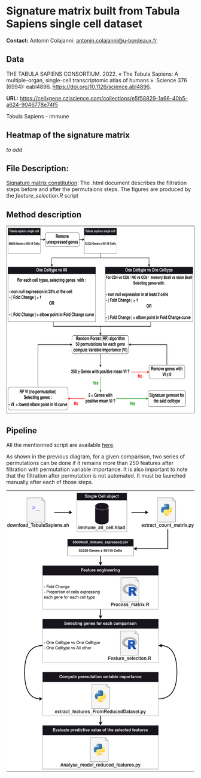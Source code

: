 # Signature matrix built from Tabula Sapiens single cell dataset

**Contact:**
Antonin Colajanni: antonin.colajanni@u-bordeaux.fr

## Data
THE TABULA SAPIENS CONSORTIUM. 2022. « The Tabula Sapiens: A multiple-organ, single-cell transcriptomic atlas of humans ». Science 376 (6594): eabl4896. https://doi.org/10.1126/science.abl4896.

**URL:** 
https://cellxgene.cziscience.com/collections/e5f58829-1a66-40b5-a624-9046778e74f5

Tabula Sapiens - Immune 

## Heatmap of the signature matrix

*to add*


## File Description: 

[Signature matrix constitution](/markdown/): The .html document describes the filtration steps before and after the permutaions steps. The figures are produced by the *feature_selection.R* script


## Method description 

<p align="center">
<img src="/doc/Diapo_pathseq-TabulaSapiens.drawio.png" height="500">

  
## Pipeline

All the mentionned script are available [here](/scripts/).


As shown in the previous diagram, for a given comparison, two series of permutations can be done if it remains more than 250 features after filtration with permutation variable importance.
It is also important to note that the filtration after permutation is not automated. It must be launched manually after each of those steps. 

<p align="center">
<img align="center" src="/doc/Diapo_pathseq-Tabula_sapiens_pipeline.drawio.png" height="750">
